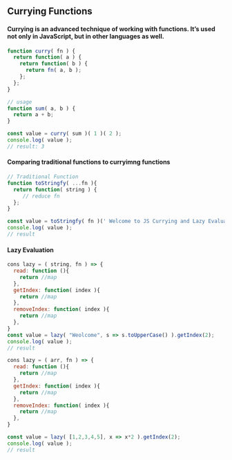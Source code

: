 ## Currying Functions

#### Currying is an advanced technique of working with functions. It’s used not only in JavaScript, but in other languages as well.

```js
function curry( fn ) {
  return function( a ) {
    return function( b ) {
      return fn( a, b );
    };
  };
}

// usage
function sum( a, b ) {
  return a + b;
}

const value = curry( sum )( 1 )( 2 );
console.log( value ); 
// result: 3
```

#### Comparing traditional functions to curryimng functions

```js
// Traditional Function
function toStringfy( ...fn ){
  return function( string ) {
     // reduce fn
  };
}

const value = toStringfy( fn )(' Welcome to JS Currying and Lazy Evaluation');
console.log( value );
// result
```

#### Lazy Evaluation

```js
cons lazy = ( string, fn ) => {
  read: function (){
    return //map 
  },
  getIndex: function( index ){
    return //map 
  },
  removeIndex: function( index ){
    return //map 
  },
}
const value = lazy( "Weolcome", s => s.toUpperCase() ).getIndex(2);
console.log( value );
// result
```

```js
cons lazy = ( arr, fn ) => {
  read: function (){
    return //map 
  },
  getIndex: function( index ){
    return //map 
  },
  removeIndex: function( index ){
    return //map 
  },
}

const value = lazy( [1,2,3,4,5], x => x*2 ).getIndex(2);
console.log( value );
// result
```

